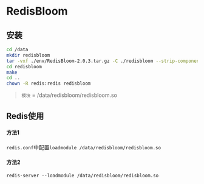 # RedisBloom


## 安装
```sh
cd /data
mkdir redisbloom
tar -vxf ./env/RedisBloom-2.0.3.tar.gz -C ./redisbloom --strip-components 1
cd redisbloom
make
cd ..
chown -R redis:redis redisbloom
```

> `模块` = /data/redisbloom/redisbloom.so

## Redis使用

#### 方法1
`redis.conf`中配置`loadmodule /data/redisbloom/redisbloom.so`

#### 方法2
`redis-server --loadmodule /data/redisbloom/redisbloom.so`



